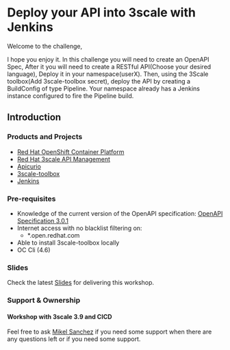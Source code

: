 # Deploy your API into 3scale with Jenkins

Welcome to the challenge,

I hope you enjoy it. In this challenge you will need to create an OpenAPI Spec, After it you will need to create a RESTful API(Choose your desired language), Deploy it in your namespace(userX). Then, using the 3Scale toolbox(Add 3scale-toolbox secret), deploy the API by creating a BuildConfig of type Pipeline. Your namespace already has a Jenkins instance configured to fire the Pipeline build.

## Introduction

### Products and Projects

* [Red Hat OpenShift Container Platform](https://www.redhat.com/en/technologies/cloud-computing/openshift)
* [Red Hat 3scale API Management](https://www.redhat.com/en/technologies/jboss-middleware/3scale)
* [Apicurio](https://www.apicur.io/)
* [3scale-toolbox](https://github.com/3scale/3scale_toolbox/)
* [Jenkins](https://www.jenkins.io/)

### Pre-requisites

* Knowledge of the current version of the OpenAPI specification: [OpenAPI Specification 3.0.1](https://github.com/OAI/OpenAPI-Specification/blob/master/versions/3.0.1.md)
* Internet access with no blacklist filtering on:
  * *.open.redhat.com
* Able to install 3scale-toolbox locally
* OC Cli (4.6)

### Slides

Check the latest [Slides](https://docs.google.com/presentation/d/1nizTZlzuO7AqQkEHr1OxDoIW2Wew7Gxe2a93sPqfiQE/edit?usp=sharing) for delivering this workshop.

### Support & Ownership

#### Workshop with 3scale 3.9 and CICD

Feel free to ask [Mikel Sanchez](mailto:misanche@redhat.com) if you need some support when there are any questions left or if you need some support.

